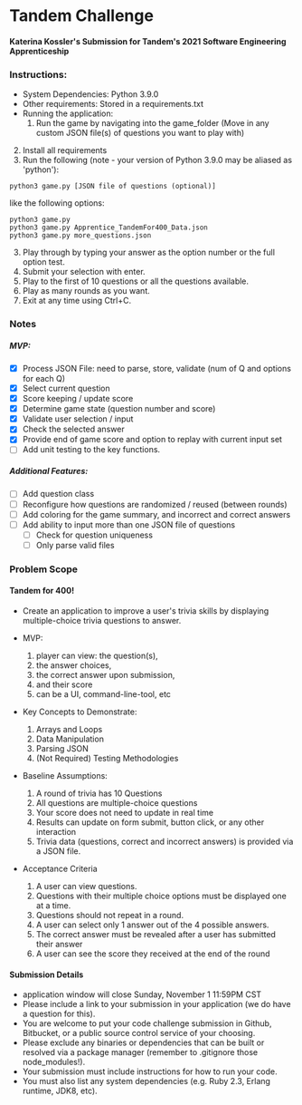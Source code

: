 # Tandem Challenge 
#### Katerina Kossler's Submission for Tandem's 2021 Software Engineering Apprenticeship

### Instructions:
- System Dependencies: Python 3.9.0
- Other requirements: Stored in a requirements.txt
- Running the application: 
  1. Run the game by navigating into the game_folder 
    (Move in any custom JSON file(s) of questions you want to play with)
2. Install all requirements
3. Run the following (note - your version of Python 3.9.0 may be aliased as 'python'):
```
python3 game.py [JSON file of questions (optional)]
```
like the following options:
```
python3 game.py
python3 game.py Apprentice_TandemFor400_Data.json
python3 game.py more_questions.json
```
3. Play through by typing your answer as the option number or the full option test.
4. Submit your selection with enter.
5. Play to the first of 10 questions or all the questions available.
6. Play as many rounds as you want.
7. Exit at any time using Ctrl+C.

### Notes
##### MVP:
- [X] Process JSON File: need to parse, store, validate (num of Q and options for each Q)
- [X] Select current question
- [X] Score keeping / update score
- [X] Determine game state (question number and score)
- [X] Validate user selection / input
- [X] Check the selected answer
- [X] Provide end of game score and option to replay with current input set
- [ ] Add unit testing to the key functions.
##### Additional Features:
- [ ] Add question class
- [ ] Reconfigure how questions are randomized / reused (between rounds)
- [ ] Add coloring for the game summary, and incorrect and correct answers
- [ ] Add ability to input more than one JSON file of questions 
  - [ ] Check for question uniqueness
  - [ ] Only parse valid files

### Problem Scope
#### Tandem for 400!
- Create an application to improve a user's trivia skills by displaying multiple-choice trivia questions to answer.

- MVP:
  1. player can view: the question(s), 
  2. the answer choices, 
  3. the correct answer upon submission, 
  4. and their score
  4. can be a UI, command-line-tool, etc 

- Key Concepts to Demonstrate:
  1. Arrays and Loops
  2. Data Manipulation
  3. Parsing JSON
  4. (Not Required) Testing Methodologies

- Baseline Assumptions:
  1. A round of trivia has 10 Questions
  2. All questions are multiple-choice questions
  3. Your score does not need to update in real time
  4. Results can update on form submit, button click, or any other interaction
  5. Trivia data (questions, correct and incorrect answers) is provided via a JSON file.
  
- Acceptance Criteria
  1. A user can view questions.
  2. Questions with their multiple choice options must be displayed one at a time.
  3. Questions should not repeat in a round.
  4. A user can select only 1 answer out of the 4 possible answers.
  5. The correct answer must be revealed after a user has submitted their answer
  6. A user can see the score they received at the end of the round

#### Submission Details
- application window will close Sunday,
November 1 11:59PM CST
- Please include a link to your submission in your application (we do have a
question for this). 
- You are welcome to put your code challenge submission in Github, Bitbucket, or a public source control service of your choosing.
- Please exclude any binaries or dependencies that can be built or resolved via a
package manager (remember to .gitignore those node_modules!).
- Your submission must include instructions for how to run your code. 
- You must also list any system dependencies (e.g. Ruby 2.3, Erlang runtime, JDK8, etc).